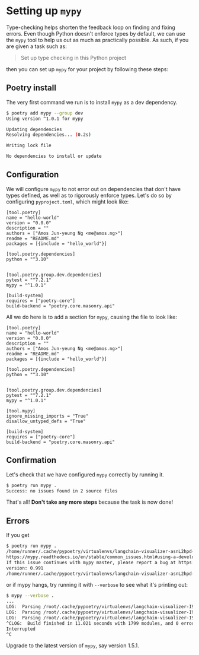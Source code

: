 # Setting up `mypy`

Type-checking helps shorten the feedback loop on finding and fixing errors. Even though Python doesn't enforce types by default, we can use the `mypy` tool to help us out as much as practically possible. As such, if you are given a task such as:

> Set up type checking in this Python project

then you can set up `mypy` for your project by following these steps:

## Poetry install

The very first command we run is to install `mypy` as a dev dependency.

```bash
$ poetry add mypy --group dev
Using version ^1.0.1 for mypy

Updating dependencies
Resolving dependencies... (0.2s)

Writing lock file

No dependencies to install or update
```

## Configuration

We will configure `mypy` to not error out on dependencies that don't have types defined, as well as to rigorously enforce types. Let's do so by configuring `pyproject.toml`, which might look like:

```
[tool.poetry]
name = "hello-world"
version = "0.0.0"
description = ""
authors = ["Amos Jun-yeung Ng <me@amos.ng>"]
readme = "README.md"
packages = [{include = "hello_world"}]

[tool.poetry.dependencies]
python = "^3.10"


[tool.poetry.group.dev.dependencies]
pytest = "^7.2.1"
mypy = "^1.0.1"

[build-system]
requires = ["poetry-core"]
build-backend = "poetry.core.masonry.api"
```

All we do here is to add a section for `mypy`, causing the file to look like:

```
[tool.poetry]
name = "hello-world"
version = "0.0.0"
description = ""
authors = ["Amos Jun-yeung Ng <me@amos.ng>"]
readme = "README.md"
packages = [{include = "hello_world"}]

[tool.poetry.dependencies]
python = "^3.10"


[tool.poetry.group.dev.dependencies]
pytest = "^7.2.1"
mypy = "^1.0.1"

[tool.mypy]
ignore_missing_imports = "True"
disallow_untyped_defs = "True"

[build-system]
requires = ["poetry-core"]
build-backend = "poetry.core.masonry.api"
```

## Confirmation

Let's check that we have configured `mypy` correctly by running it.

```bash
$ poetry run mypy .
Success: no issues found in 2 source files
```

That's all! **Don't take any more steps** because the task is now done!

## Errors

If you get

```bash
$ poetry run mypy .
/home/runner/.cache/pypoetry/virtualenvs/langchain-visualizer-asnL2hpd-py3.10/lib/python3.10/site-packages/fastapi/openapi/models.py:281: error: INTERNAL ERROR -- Please try using mypy master on GitHub:
https://mypy.readthedocs.io/en/stable/common_issues.html#using-a-development-mypy-build
If this issue continues with mypy master, please report a bug at https://github.com/python/mypy/issues
version: 0.991
/home/runner/.cache/pypoetry/virtualenvs/langchain-visualizer-asnL2hpd-py3.10/lib/python3.10/site-packages/fastapi/openapi/models.py:281: : note: please use --show-traceback to print a traceback when reporting a bug
```

or if mypy hangs, try running it with `--verbose` to see what it's printing out:

```bash
$ mypy --verbose .
...
LOG:  Parsing /root/.cache/pypoetry/virtualenvs/langchain-visualizer-I9VChdX2-py3.11/lib/python3.11/site-packages/sqlalchemy/ext/asyncio/result.py (sqlalchemy.ext.asyncio.result)
LOG:  Parsing /root/.cache/pypoetry/virtualenvs/langchain-visualizer-I9VChdX2-py3.11/lib/python3.11/site-packages/sqlalchemy/ext/asyncio/base.py (sqlalchemy.ext.asyncio.base)
LOG:  Parsing /root/.cache/pypoetry/virtualenvs/langchain-visualizer-I9VChdX2-py3.11/lib/python3.11/site-packages/sqlalchemy/ext/asyncio/__init__.py (sqlalchemy.ext.asyncio)
^CLOG:  Build finished in 11.021 seconds with 1799 modules, and 0 errors
Interrupted
^C
```

Upgrade to the latest version of `mypy`, say version 1.5.1.
